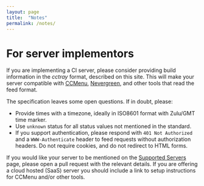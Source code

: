 ```yaml
---
layout: page
title:  "Notes"
permalink: /notes/
---
```



# For server implementors

If you are implementing a CI server, please consider providing build information in the _cctray_ format, described on this site. This will make your server compatible with [CCMenu](http://ccmenu.org), [Nevergreen](https://github.com/build-canaries/nevergreen), and other tools that read the feed format.

The specification leaves some open questions. If in doubt, please:
* Provide times with a timezone, ideally in ISO8601 format with Zulu/GMT time marker.
* Use `unknown` status for all status values not mentioned in the standard.
* If you support authentication, please respond with `401 Not Authorized` and a `WWW-Authenticate` header to feed requests without authorization headers. Do not require cookies, and do not redirect to HTML forms.

If you would like your server to be mentioned on the [Supported Servers](/servers) page, please open a pull request with the relevant details. If you are offering a cloud hosted (SaaS) server you should include a link to setup instructions for CCMenu and/or other tools.